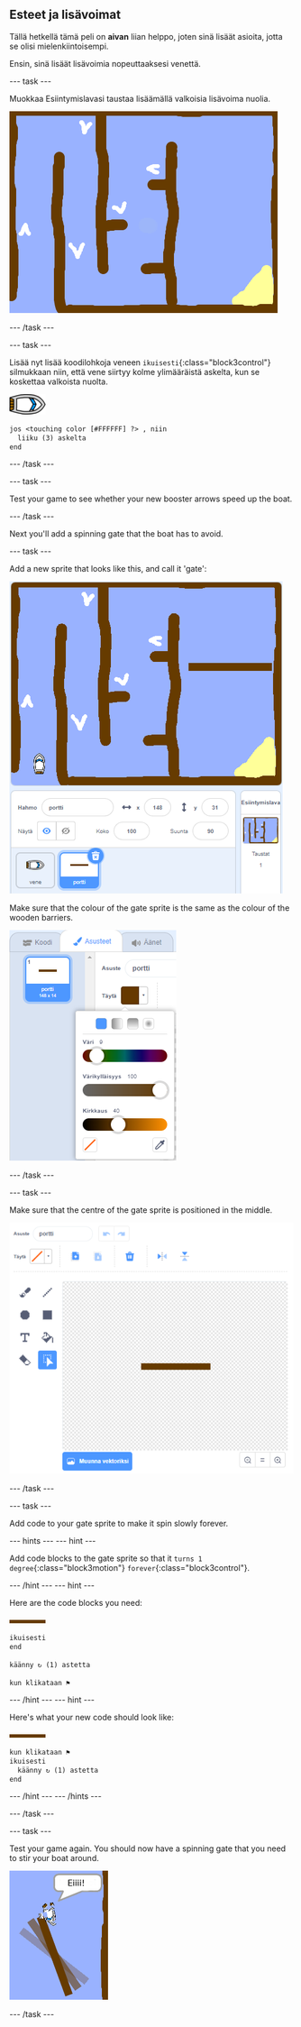 ## Esteet ja lisävoimat

Tällä hetkellä tämä peli on **aivan** liian helppo, joten sinä lisäät asioita, jotta se olisi mielenkiintoisempi.

Ensin, sinä lisäät lisävoimia nopeuttaaksesi venettä.

\--- task \---

Muokkaa Esiintymislavasi taustaa lisäämällä valkoisia lisävoima nuolia.

![kuvakaappaus](images/boat-boost.png)

\--- /task \---

\--- task \---

Lisää nyt lisää koodilohkoja veneen `ikuisesti`{:class="block3control"} silmukkaan niin, että vene siirtyy kolme ylimääräistä askelta, kun se koskettaa valkoista nuolta.

![boat-sprite](images/boat_resize.png)

```blocks3
jos <touching color [#FFFFFF] ?> , niin 
  liiku (3) askelta
end
```

\--- /task \---

\--- task \---

Test your game to see whether your new booster arrows speed up the boat.

\--- /task \---

Next you'll add a spinning gate that the boat has to avoid.

\--- task \---

Add a new sprite that looks like this, and call it 'gate':

![screenshot](images/boat-gate.png)

Make sure that the colour of the gate sprite is the same as the colour of the wooden barriers.

![screenshot](images/brown-hsv.png)

\--- /task \---

\--- task \---

Make sure that the centre of the gate sprite is positioned in the middle.

![screenshot](images/boat-center.png)

\--- /task \---

\--- task \---

Add code to your gate sprite to make it spin slowly forever.

\--- hints \--- \--- hint \---

Add code blocks to the gate sprite so that it `turns 1 degree`{:class="block3motion"} `forever`{:class="block3control"}.

\--- /hint \--- \--- hint \---

Here are the code blocks you need:

![gate](images/gate.png)

```blocks3
ikuisesti
end

käänny ↻ (1) astetta

kun klikataan ⚑
```

\--- /hint \--- \--- hint \---

Here's what your new code should look like:

![gate](images/gate.png)

```blocks3
kun klikataan ⚑
ikuisesti 
  käänny ↻ (1) astetta
end
```

\--- /hint \--- \--- /hints \---

\--- /task \---

\--- task \---

Test your game again. You should now have a spinning gate that you need to stir your boat around.

![screenshot](images/boat-gate-test.png)

\--- /task \---
